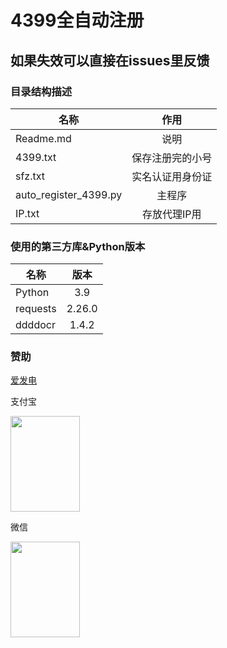 # 4399全自动注册
## 如果失效可以直接在issues里反馈
### 目录结构描述
名称 | 作用
--- | :---:
Readme.md | 说明
4399.txt | 保存注册完的小号
sfz.txt | 实名认证用身份证
auto_register_4399.py | 主程序
IP.txt | 存放代理IP用
### 使用的第三方库&Python版本
名称 | 版本
--- | :---:
Python | 3.9
requests | 2.26.0
ddddocr | 1.4.2
### 赞助
[爱发电](https://afdian.net/@mcqtss)

支付宝

<img src="https://mcqtssdw.oss-cn-zhangjiakou.aliyuncs.com/MCQTSS_skm/C7A8DC521B4F0F07C2FFD9E0EB3BE75A.jpg" width="111px" height="153px">

微信

<img src="https://mcqtssdw.oss-cn-zhangjiakou.aliyuncs.com/MCQTSS_skm/3918962FCB73C64D8C1A782C5EF3A45C.jpg" width="111px" height="153px">
